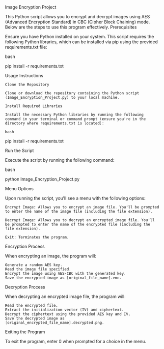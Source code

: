 Image Encryption Project

This Python script allows you to encrypt and decrypt images using AES (Advanced Encryption Standard) in CBC (Cipher Block Chaining) mode. Below are the steps to use this program effectively.
Prerequisites

Ensure you have Python installed on your system. This script requires the following Python libraries, which can be installed via pip using the provided requirements.txt file:

bash

pip install -r requirements.txt

Usage Instructions

    Clone the Repository

    Clone or download the repository containing the Python script (Image_Encryption_Project.py) to your local machine.

    Install Required Libraries

    Install the necessary Python libraries by running the following command in your terminal or command prompt (ensure you're in the directory where requirements.txt is located):

    bash

pip install -r requirements.txt

Run the Script

Execute the script by running the following command:

bash

python Image_Encryption_Project.py

Menu Options

Upon running the script, you'll see a menu with the following options:

    Encrypt Image: Allows you to encrypt an image file. You'll be prompted to enter the name of the image file (including the file extension).

    Decrypt Image: Allows you to decrypt an encrypted image file. You'll be prompted to enter the name of the encrypted file (including the file extension).

    Exit: Terminates the program.

Encryption Process

When encrypting an image, the program will:

    Generate a random AES key.
    Read the image file specified.
    Encrypt the image using AES-CBC with the generated key.
    Save the encrypted image as [original_file_name].enc.

Decryption Process

When decrypting an encrypted image file, the program will:

    Read the encrypted file.
    Extract the initialization vector (IV) and ciphertext.
    Decrypt the ciphertext using the provided AES key and IV.
    Save the decrypted image as [original_encrypted_file_name].decrypted.png.

Exiting the Program

To exit the program, enter 0 when prompted for a choice in the menu.
